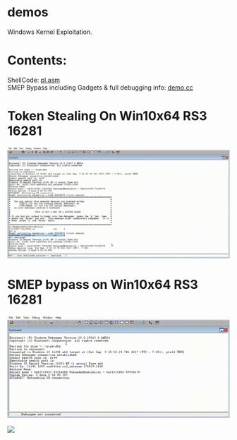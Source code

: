 # demos
Windows Kernel Exploitation.

# Contents:
ShellCode: <html><a href="https://github.com/akayn/demos/blob/master/Win10/PayLoads/TokenStealingShellCode.asm">pl.asm</a></html><br>
SMEP Bypass including Gadgets & full debugging info: <html><a href="https://github.com/akayn/demos/blob/master/Win10/SmepByPassWin10x64build.16281Rs3/demo.cc">demo.cc</a></html><br>

# Token Stealing On Win10x64 RS3 16281
![](poc/RS3.gif)

# SMEP bypass on Win10x64 RS3 16281
![](Win10/SmepByPassWin10x64build.16281Rs3/poc/QuickPoc.gif)

![](https://github.com/akayn/demos/blob/master/Win10/SmepByPassWin10x64build.16281Rs3/poc/SMEPBypass.PNG)
